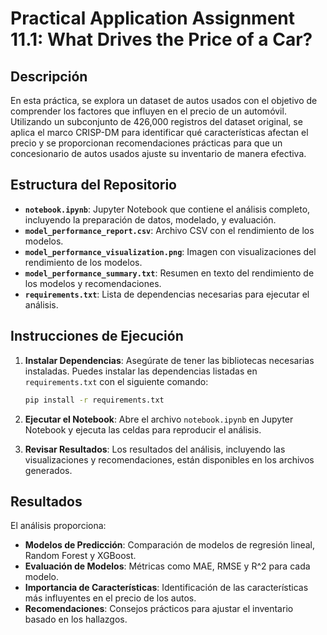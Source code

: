 # Practical Application Assignment 11.1: What Drives the Price of a Car?

## Descripción

En esta práctica, se explora un dataset de autos usados con el objetivo de comprender los factores que influyen en el precio de un automóvil. Utilizando un subconjunto de 426,000 registros del dataset original, se aplica el marco CRISP-DM para identificar qué características afectan el precio y se proporcionan recomendaciones prácticas para que un concesionario de autos usados ajuste su inventario de manera efectiva.

## Estructura del Repositorio

- **`notebook.ipynb`**: Jupyter Notebook que contiene el análisis completo, incluyendo la preparación de datos, modelado, y evaluación.
- **`model_performance_report.csv`**: Archivo CSV con el rendimiento de los modelos.
- **`model_performance_visualization.png`**: Imagen con visualizaciones del rendimiento de los modelos.
- **`model_performance_summary.txt`**: Resumen en texto del rendimiento de los modelos y recomendaciones.
- **`requirements.txt`**: Lista de dependencias necesarias para ejecutar el análisis.

## Instrucciones de Ejecución

1. **Instalar Dependencias**: Asegúrate de tener las bibliotecas necesarias instaladas. Puedes instalar las dependencias listadas en `requirements.txt` con el siguiente comando:
    ```bash
    pip install -r requirements.txt
    ```

2. **Ejecutar el Notebook**: Abre el archivo `notebook.ipynb` en Jupyter Notebook y ejecuta las celdas para reproducir el análisis.

3. **Revisar Resultados**: Los resultados del análisis, incluyendo las visualizaciones y recomendaciones, están disponibles en los archivos generados.

## Resultados

El análisis proporciona:

- **Modelos de Predicción**: Comparación de modelos de regresión lineal, Random Forest y XGBoost.
- **Evaluación de Modelos**: Métricas como MAE, RMSE y R^2 para cada modelo.
- **Importancia de Características**: Identificación de las características más influyentes en el precio de los autos.
- **Recomendaciones**: Consejos prácticos para ajustar el inventario basado en los hallazgos.
